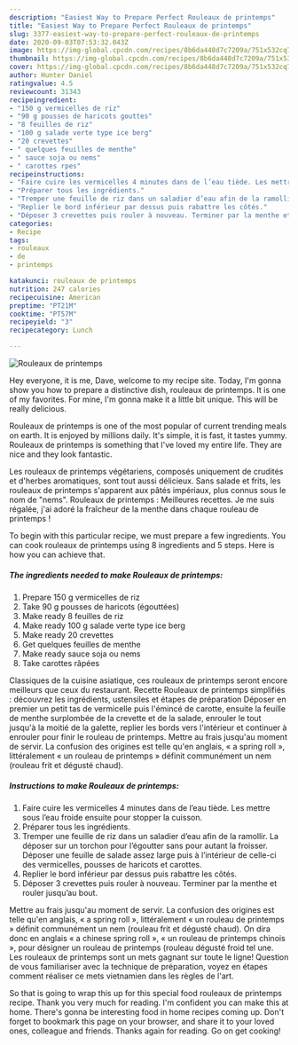 ```yaml
---
description: "Easiest Way to Prepare Perfect Rouleaux de printemps"
title: "Easiest Way to Prepare Perfect Rouleaux de printemps"
slug: 3377-easiest-way-to-prepare-perfect-rouleaux-de-printemps
date: 2020-09-03T07:53:32.043Z
image: https://img-global.cpcdn.com/recipes/8b6da448d7c7209a/751x532cq70/rouleaux-de-printemps-photo-principale-de-la-recette.jpg
thumbnail: https://img-global.cpcdn.com/recipes/8b6da448d7c7209a/751x532cq70/rouleaux-de-printemps-photo-principale-de-la-recette.jpg
cover: https://img-global.cpcdn.com/recipes/8b6da448d7c7209a/751x532cq70/rouleaux-de-printemps-photo-principale-de-la-recette.jpg
author: Hunter Daniel
ratingvalue: 4.5
reviewcount: 31343
recipeingredient:
- "150 g vermicelles de riz"
- "90 g pousses de haricots gouttes"
- "8 feuilles de riz"
- "100 g salade verte type ice berg"
- "20 crevettes"
- " quelques feuilles de menthe"
- " sauce soja ou nems"
- " carottes rpes"
recipeinstructions:
- "Faire cuire les vermicelles 4 minutes dans de l’eau tiède. Les mettre sous l’eau froide ensuite pour stopper la cuisson."
- "Préparer tous les ingrédients."
- "Tremper une feuille de riz dans un saladier d’eau afin de la ramollir. La déposer sur un torchon pour l’égoutter sans pour autant la froisser. Déposer une feuille de salade assez large puis à l’intérieur de celle-ci des vermicelles, pousses de haricots et carottes."
- "Replier le bord inférieur par dessus puis rabattre les côtés."
- "Déposer 3 crevettes puis rouler à nouveau. Terminer par la menthe et rouler jusqu’au bout."
categories:
- Recipe
tags:
- rouleaux
- de
- printemps

katakunci: rouleaux de printemps 
nutrition: 247 calories
recipecuisine: American
preptime: "PT21M"
cooktime: "PT57M"
recipeyield: "3"
recipecategory: Lunch

---
```



![Rouleaux de printemps](https://img-global.cpcdn.com/recipes/8b6da448d7c7209a/751x532cq70/rouleaux-de-printemps-photo-principale-de-la-recette.jpg)

Hey everyone, it is me, Dave, welcome to my recipe site. Today, I'm gonna show you how to prepare a distinctive dish, rouleaux de printemps. It is one of my favorites. For mine, I'm gonna make it a little bit unique. This will be really delicious.

Rouleaux de printemps is one of the most popular of current trending meals on earth. It is enjoyed by millions daily. It's simple, it is fast, it tastes yummy. Rouleaux de printemps is something that I've loved my entire life. They are nice and they look fantastic.

Les rouleaux de printemps végétariens, composés uniquement de crudités et d&#39;herbes aromatiques, sont tout aussi délicieux. Sans salade et frits, les rouleaux de printemps s&#39;apparent aux pâtés impériaux, plus connus sous le nom de &#34;nems&#34;. Rouleaux de printemps : Meilleures recettes. Je me suis régalée, j&#39;ai adoré la fraîcheur de la menthe dans chaque rouleau de printemps !


To begin with this particular recipe, we must prepare a few ingredients. You can cook rouleaux de printemps using 8 ingredients and 5 steps. Here is how you can achieve that.

<!--inarticleads1-->

##### The ingredients needed to make Rouleaux de printemps:

1. Prepare 150 g vermicelles de riz
1. Take 90 g pousses de haricots (égouttées)
1. Make ready 8 feuilles de riz
1. Make ready 100 g salade verte type ice berg
1. Make ready 20 crevettes
1. Get  quelques feuilles de menthe
1. Make ready  sauce soja ou nems
1. Take  carottes râpées


Classiques de la cuisine asiatique, ces rouleaux de printemps seront encore meilleurs que ceux du restaurant. Recette Rouleaux de printemps simplifiés : découvrez les ingrédients, ustensiles et étapes de préparation Déposer en premier un petit tas de vermicelle puis l&#39;émincé de carotte, ensuite la feuille de menthe surplombée de la crevette et de la salade, enrouler le tout jusqu&#39;à la moitié de la galette, replier les bords vers l&#39;intérieur et continuer à enrouler pour finir le rouleau de printemps. Mettre au frais jusqu&#39;au moment de servir. La confusion des origines est telle qu&#39;en anglais, « a spring roll », littéralement « un rouleau de printemps » définit communément un nem (rouleau frit et dégusté chaud). 

<!--inarticleads2-->

##### Instructions to make Rouleaux de printemps:

1. Faire cuire les vermicelles 4 minutes dans de l’eau tiède. Les mettre sous l’eau froide ensuite pour stopper la cuisson.
1. Préparer tous les ingrédients.
1. Tremper une feuille de riz dans un saladier d’eau afin de la ramollir. La déposer sur un torchon pour l’égoutter sans pour autant la froisser. Déposer une feuille de salade assez large puis à l’intérieur de celle-ci des vermicelles, pousses de haricots et carottes.
1. Replier le bord inférieur par dessus puis rabattre les côtés.
1. Déposer 3 crevettes puis rouler à nouveau. Terminer par la menthe et rouler jusqu’au bout.


Mettre au frais jusqu&#39;au moment de servir. La confusion des origines est telle qu&#39;en anglais, « a spring roll », littéralement « un rouleau de printemps » définit communément un nem (rouleau frit et dégusté chaud). On dira donc en anglais « a chinese spring roll », « un rouleau de printemps chinois », pour désigner un rouleau de printemps (rouleau dégusté froid tel une. Les rouleaux de printemps sont un mets gagnant sur toute le ligne! Question de vous familiariser avec la technique de préparation, voyez en étapes comment réaliser ce mets vietnamien dans les règles de l&#39;art. 

So that is going to wrap this up for this special food rouleaux de printemps recipe. Thank you very much for reading. I'm confident you can make this at home. There's gonna be interesting food in home recipes coming up. Don't forget to bookmark this page on your browser, and share it to your loved ones, colleague and friends. Thanks again for reading. Go on get cooking!
